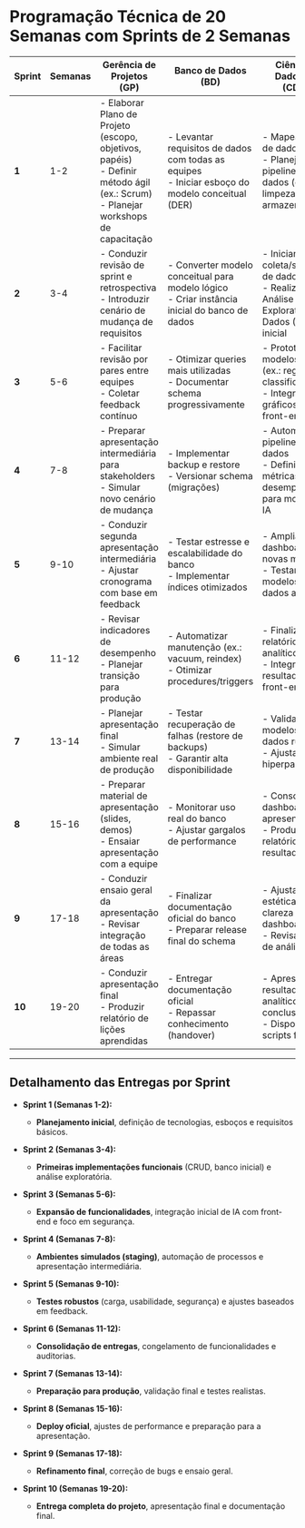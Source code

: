 # Programação Técnica de 20 Semanas com Sprints de 2 Semanas

| **Sprint** | **Semanas** | **Gerência de Projetos (GP)**                                                                                                                                       | **Banco de Dados (BD)**                                                                                                              | **Ciência de Dados e IA (CD/IA)**                                                                                                      | **Desenvolvimento Web/Mobile (Dev)**                                                                                                    | **Segurança da Informação (Sec)**                                                                                                                       |
|------------|-------------|-------------------------------------------------------------------------------------------------------------------------------------------------------------------------------------------------------------|--------------------------------------------------------------------------------------------------------------------------------------|-----------------------------------------------------------------------------------------------------------------------------------------|----------------------------------------------------------------------------------------------------------------------------------------|----------------------------------------------------------------------------------------------------------------------------------------------------------|
| **1**      | 1-2         | - Elaborar Plano de Projeto (escopo, objetivos, papéis)<br>- Definir método ágil (ex.: Scrum)<br>- Planejar workshops de capacitação                                                                         | - Levantar requisitos de dados com todas as equipes<br>- Iniciar esboço do modelo conceitual (DER)                                    | - Mapear fontes de dados<br>- Planejar pipeline de dados (coleta, limpeza, armazenamento)                                               | - Definir stack tecnológica (frameworks, linguagens)<br>- Criar wireframes iniciais                                                     | - Identificar requisitos de segurança (ex.: LGPD)<br>- Esboçar plano preliminar de segurança                                                                                 |
| **2**      | 3-4         | - Conduzir revisão de sprint e retrospectiva<br>- Introduzir cenário de mudança de requisitos                                                                                                                 | - Converter modelo conceitual para modelo lógico<br>- Criar instância inicial do banco de dados                                      | - Iniciar coleta/simulação de dados<br>- Realizar Análise Exploratória de Dados (EDA) inicial                                          | - Implementar CRUD básico<br>- Iniciar testes unitários                                                                                 | - Realizar Threat Modeling preliminar<br>- Testar vulnerabilidades iniciais (ex.: SQL Injection)                                                                               |
| **3**      | 5-6         | - Facilitar revisão por pares entre equipes<br>- Coletar feedback contínuo                                                                                                                                   | - Otimizar queries mais utilizadas<br>- Documentar schema progressivamente                                                            | - Prototipar modelos de IA (ex.: regressão, classificação)<br>- Integrar gráficos ao front-end                                          | - Ampliar funcionalidades (ex.: autenticação)<br>- Configurar CI para testes automatizados                                              | - Garantir criptografia em trânsito (HTTPS)<br>- Revisar código para vulnerabilidades                                                                                          |
| **4**      | 7-8         | - Preparar apresentação intermediária para stakeholders<br>- Simular novo cenário de mudança                                                                                                                 | - Implementar backup e restore<br>- Versionar schema (migrações)                                                                      | - Automatizar pipeline de dados<br>- Definir métricas de desempenho para modelos de IA                                                 | - Configurar ambiente de staging<br>- Otimizar performance (ex.: caching)                                                                | - Testar segurança em staging<br>- Integrar testes de segurança ao CI/CD                                                                                                       |
| **5**      | 9-10        | - Conduzir segunda apresentação intermediária<br>- Ajustar cronograma com base em feedback                                                                                                                   | - Testar estresse e escalabilidade do banco<br>- Implementar índices otimizados                                                       | - Ampliar dashboards com novas métricas<br>- Testar modelos com dados adicionais                                                        | - Realizar testes de usabilidade e carga<br>- Implementar funcionalidades avançadas                                                     | - Intensificar pentests focados em lógica de negócio<br>- Configurar alertas de segurança                                                                                     |
| **6**      | 11-12       | - Revisar indicadores de desempenho<br>- Planejar transição para produção                                                                                                                                    | - Automatizar manutenção (ex.: vacuum, reindex)<br>- Otimizar procedures/triggers                                                     | - Finalizar relatórios analíticos<br>- Integrar resultados ao front-end                                                                 | - Congelar funcionalidades principais<br>- Documentar APIs (endpoints, parâmetros)                                                      | - Auditar conformidade (ex.: LGPD)<br>- Revisar política de acessos                                                                                                           |
| **7**      | 13-14       | - Planejar apresentação final<br>- Simular ambiente real de produção                                                                                                                                         | - Testar recuperação de falhas (restore de backups)<br>- Garantir alta disponibilidade                                                | - Validar modelos com dados ruidosos<br>- Ajustar hiperparâmetros                                                                      | - Deploy em ambiente próximo a produção<br>- Realizar testes de aceitação com usuários                                                  | - Realizar pentest final<br>- Gerar relatório executivo de segurança                                                                                                           |
| **8**      | 15-16       | - Preparar material de apresentação (slides, demos)<br>- Ensaiar apresentação com a equipe                                                                                                                   | - Monitorar uso real do banco<br>- Ajustar gargalos de performance                                                                    | - Consolidar dashboards para apresentação<br>- Produzir relatório de resultados                                                        | - Deploy oficial em produção<br>- Criar manual do usuário                                                                                | - Configurar logs de segurança e resposta a incidentes<br>- Verificar certificados e permissões                                                                               |
| **9**      | 17-18       | - Conduzir ensaio geral da apresentação<br>- Revisar integração de todas as áreas                                                                                                                             | - Finalizar documentação oficial do banco<br>- Preparar release final do schema                                                       | - Ajustar estética e clareza dos dashboards<br>- Revisar scripts de análise e IA                                                       | - Corrigir bugs finais<br>- Refatorar código e remover débitos técnicos                                                                 | - Verificar todos os requisitos de segurança<br>- Rodar checklist final de conformidade                                                                                        |
| **10**     | 19-20       | - Conduzir apresentação final<br>- Produzir relatório de lições aprendidas                                                                                                                                    | - Entregar documentação oficial<br>- Repassar conhecimento (handover)                                                                  | - Apresentar resultados analíticos e conclusões<br>- Disponibilizar scripts finais                                                     | - Demonstrar sistema em funcionamento<br>- Entregar repositório completo e manual                                                        | - Apresentar relatório de segurança<br>- Discutir plano de continuidade e manutenção                                                                                           |

---

## Detalhamento das Entregas por Sprint

- **Sprint 1 (Semanas 1-2):**  
  - **Planejamento inicial**, definição de tecnologias, esboços e requisitos básicos.

- **Sprint 2 (Semanas 3-4):**  
  - **Primeiras implementações funcionais** (CRUD, banco inicial) e análise exploratória.

- **Sprint 3 (Semanas 5-6):**  
  - **Expansão de funcionalidades**, integração inicial de IA com front-end e foco em segurança.

- **Sprint 4 (Semanas 7-8):**  
  - **Ambientes simulados (staging)**, automação de processos e apresentação intermediária.

- **Sprint 5 (Semanas 9-10):**  
  - **Testes robustos** (carga, usabilidade, segurança) e ajustes baseados em feedback.

- **Sprint 6 (Semanas 11-12):**  
  - **Consolidação de entregas**, congelamento de funcionalidades e auditorias.

- **Sprint 7 (Semanas 13-14):**  
  - **Preparação para produção**, validação final e testes realistas.

- **Sprint 8 (Semanas 15-16):**  
  - **Deploy oficial**, ajustes de performance e preparação para a apresentação.

- **Sprint 9 (Semanas 17-18):**  
  - **Refinamento final**, correção de bugs e ensaio geral.

- **Sprint 10 (Semanas 19-20):**  
  - **Entrega completa do projeto**, apresentação final e documentação final.

